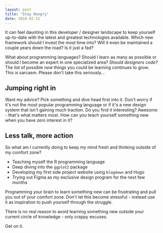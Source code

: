 ```yaml
---
layout: post
title: "Stay Hungry"
date: 2018-02-12
---
```



It can feel daunting in this developer / designer landscape to keep yourself up-to-date with the latest and greatest technologies available. Which new framework should I invest the most time into? Will it even be maintained a couple years down the road? Is it just a fad?

What about programming languages? Should I learn as many as possible or should I become an expert in one specialized area? *Should designers code?<span class="sidenote-number"></span>* The list of possible *new* things you could be learning continues to grow.
<span class="sidenote">This is sarcasm. Please don't take this seriously...</span>

## Jumping right in

Want my advice? Pick something and dive head first into it. Don't worry if it's not the most popular programming language or if it's a new design system that isn't gaining much traction. Do you find it interesting? Awesome - that's what matters most. How can you teach yourself something new when you have *zero* interest in it?

## Less talk, more action

So what am I currently doing to keep my mind fresh and thinking outside of my comfort zone?

- Teaching myself the R programming language
- Deep diving into the `ggplot2` package
- Developing my first side project website using `blogdown` and Hugo
- Trying out Figma as my exclusive design program for the next few months

Programming your brain to learn something new can be frustrating and pull you out of your comfort zone. Don't let this become stressful - instead use it as inspiration to push yourself through the struggle.

There is no real reason to avoid learning something new outside your current circle of knowledge - only crappy excuses.

Get on it.
